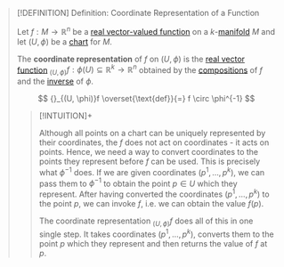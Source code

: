 >[!DEFINITION] Definition: Coordinate Representation of a Function
>
>Let $f: M \to \mathbb{R}^n$ be a [real vector-valued function](Real%20Vector-Valued%20Function.md) on a $k$-[manifold](../../Geometry/Manifolds/Manifolds.md) $M$ and let $(U, \phi)$ be a [chart](../../Geometry/Manifolds/Coordinates/Chart.md) for $M$.
>
>The **coordinate representation** of $f$ on $(U, \phi)$ is the [real vector function](../Real%20Analysis/Real%20Vector%20Functions/Real%20Vector%20Function.md) ${}_{(U, \phi)}f: \phi(U) \subseteq \mathbb{R}^k \to \mathbb{R}^n$ obtained by the [compositions](../Real%20Analysis/Real%20Vector%20Functions/Real%20Vector%20Function.md) of $f$ and the [inverse](../Functions/Types%20of%20Functions/Inverse%20Function.md) of $\phi$.
>
>$$
>{}_{(U, \phi)}f \overset{\text{def}}{=} f \circ \phi^{-1}
>$$
>
>>[!INTUITION]+
>>
>>Although all points on a chart can be uniquely represented by their coordinates, the $f$ does not act on coordinates - it acts on points. Hence, we need a way to convert coordinates to the points they represent before $f$ can be used. This is precisely what $\phi^{-1}$ does. If we are given coordinates $(p^1, \dotsc, p^k)$, we can pass them to $\phi^{-1}$ to obtain the point $p \in U$ which they represent. After having converted the coordinates $(p^1, \dotsc, p^k)$ to the point $p$, we can invoke $f$, i.e. we can obtain the value $f(p)$.
>>
>>The coordinate representation ${}_{(U, \phi)}f$ does all of this in one single step. It takes coordinates $(p^1, \dotsc, p^k)$, converts them to the point $p$ which they represent and then returns the value of $f$ at $p$. 
>>
>